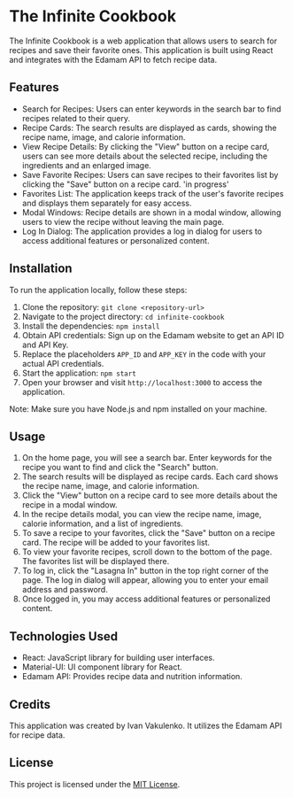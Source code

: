 # The Infinite Cookbook

The Infinite Cookbook is a web application that allows users to search for recipes and save their favorite ones. This application is built using React and integrates with the Edamam API to fetch recipe data.

## Features

- Search for Recipes: Users can enter keywords in the search bar to find recipes related to their query.
- Recipe Cards: The search results are displayed as cards, showing the recipe name, image, and calorie information.
- View Recipe Details: By clicking the "View" button on a recipe card, users can see more details about the selected recipe, including the ingredients and an enlarged image.
- Save Favorite Recipes: Users can save recipes to their favorites list by clicking the "Save" button on a recipe card. 'in progress'
- Favorites List: The application keeps track of the user's favorite recipes and displays them separately for easy access.
- Modal Windows: Recipe details are shown in a modal window, allowing users to view the recipe without leaving the main page.
- Log In Dialog: The application provides a log in dialog for users to access additional features or personalized content.

## Installation

To run the application locally, follow these steps:

1. Clone the repository: `git clone <repository-url>`
2. Navigate to the project directory: `cd infinite-cookbook`
3. Install the dependencies: `npm install`
4. Obtain API credentials: Sign up on the Edamam website to get an API ID and API Key.
5. Replace the placeholders `APP_ID` and `APP_KEY` in the code with your actual API credentials.
6. Start the application: `npm start`
7. Open your browser and visit `http://localhost:3000` to access the application.

Note: Make sure you have Node.js and npm installed on your machine.

## Usage

1. On the home page, you will see a search bar. Enter keywords for the recipe you want to find and click the "Search" button.
2. The search results will be displayed as recipe cards. Each card shows the recipe name, image, and calorie information.
3. Click the "View" button on a recipe card to see more details about the recipe in a modal window.
4. In the recipe details modal, you can view the recipe name, image, calorie information, and a list of ingredients.
5. To save a recipe to your favorites, click the "Save" button on a recipe card. The recipe will be added to your favorites list.
6. To view your favorite recipes, scroll down to the bottom of the page. The favorites list will be displayed there.
7. To log in, click the "Lasagna In" button in the top right corner of the page. The log in dialog will appear, allowing you to enter your email address and password.
8. Once logged in, you may access additional features or personalized content.

## Technologies Used

- React: JavaScript library for building user interfaces.
- Material-UI: UI component library for React.
- Edamam API: Provides recipe data and nutrition information.

## Credits

This application was created by Ivan Vakulenko. It utilizes the Edamam API for recipe data.

## License

This project is licensed under the [MIT License](https://opensource.org/licenses/MIT).